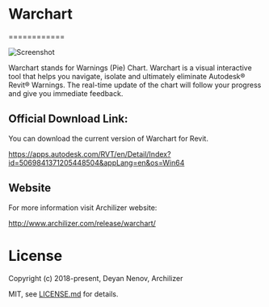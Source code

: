 # Warchart
============

![Screenshot](http://www.archilizer.com/wp-content/uploads/2018/07/Archilizer_Warchart_200.png)


Warchart stands for Warnings (Pie) Chart. Warchart is a visual interactive tool that helps you navigate, isolate and ultimately eliminate Autodesk® Revit® Warnings. The real-time update of the chart will follow your progress and give you immediate feedback. 

## Official Download Link:

You can download the current version of Warchart for Revit. 

https://apps.autodesk.com/RVT/en/Detail/Index?id=5069841371205448504&appLang=en&os=Win64

## Website

For more information visit Archilizer website:

http://www.archilizer.com/release/warchart/

License
============

Copyright (c) 2018-present, Deyan Nenov, Archilizer

MIT, see [LICENSE.md](https://github.com/2adicted/WarningChart/blob/master/LICENSE) for details.
